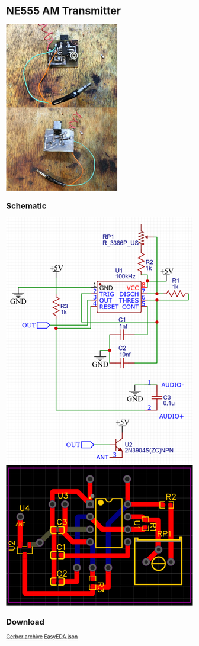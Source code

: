 # NE555 AM Transmitter
<div style="display: flex; flex-wrap: wrap;">
    <img src="pcb_res1.jpg" width="300">
    <img src="pcb_res2.jpg" width="300">
</div>

## Schematic
![scheme](scheme.png)
![pcb](pcb.png)

## Download
[Gerber archive](gerber.zip)
[EasyEDA json](easyeda.json)

